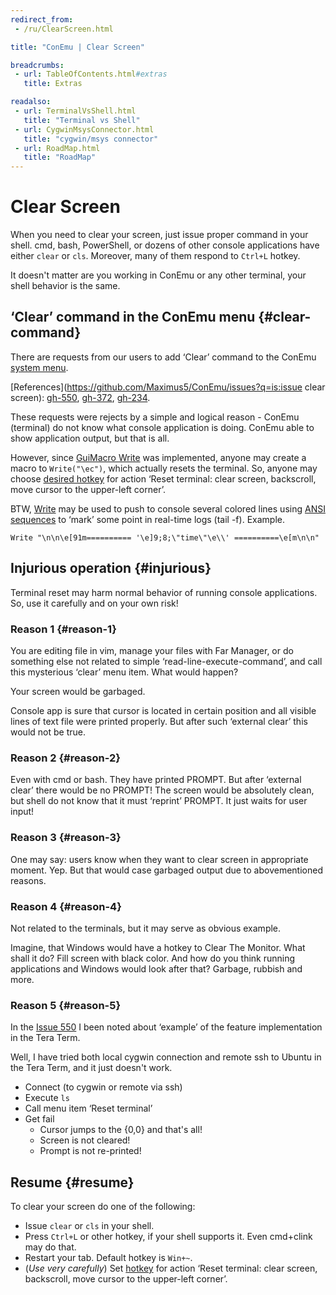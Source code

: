 ```yaml
---
redirect_from:
 - /ru/ClearScreen.html

title: "ConEmu | Clear Screen"

breadcrumbs:
 - url: TableOfContents.html#extras
   title: Extras

readalso:
 - url: TerminalVsShell.html
   title: "Terminal vs Shell"
 - url: CygwinMsysConnector.html
   title: "cygwin/msys connector"
 - url: RoadMap.html
   title: "RoadMap"
---
```


# Clear Screen

When you need to clear your screen, just issue proper command in
your shell. cmd, bash, PowerShell, or dozens of other console
applications have either `clear` or `cls`. Moreover, many of them
respond to `Ctrl+L` hotkey.

It doesn't matter are you working in ConEmu or any other terminal,
your shell behavior is the same.


## ‘Clear’ command in the ConEmu menu  {#clear-command}

There are requests from our users to add ‘Clear’ command to the
ConEmu [system menu](SystemMenu.html).

[References](https://github.com/Maximus5/ConEmu/issues?q=is:issue clear screen):
[gh-550](https://github.com/Maximus5/ConEmu/issues/550),
[gh-372](https://github.com/Maximus5/ConEmu/issues/372),
[gh-234](https://github.com/Maximus5/ConEmu/issues/234).

These requests were rejects by a simple and logical reason - ConEmu
(terminal) do not know what console application is doing. ConEmu
able to show application output, but that is all.

However, since [GuiMacro Write](GuiMacro.html#Write) was implemented,
anyone may create a macro to `Write("\ec")`, which actually resets the terminal.
So, anyone may choose [desired hotkey](SettingsHotkeys.html) for action
‘Reset terminal: clear screen, backscroll, move cursor to the upper-left corner’.

BTW, [Write](GuiMacro.html#Write) may be used to push to console several colored lines using
[ANSI sequences](AnsiEscapeCodes.html#ConEmu_specific_OSC)
to ‘mark’ some point in real-time logs (tail -f). Example.

~~~
Write "\n\n\e[91m========== '\e]9;8;\"time\"\e\\' ==========\e[m\n\n"
~~~


## Injurious operation  {#injurious}

Terminal reset may harm normal behavior of running console applications.
So, use it carefully and on your own risk!

### Reason 1  {#reason-1}

You are editing file in vim, manage your files with Far Manager,
or do something else not related to simple ‘read-line-execute-command’,
and call this mysterious ‘clear’ menu item. What would happen?

Your screen would be garbaged.

Console app is sure that cursor is located in certain position and all
visible lines of text file were printed properly. But after such
‘external clear’ this would not be true.

### Reason 2  {#reason-2}

Even with cmd or bash. They have printed PROMPT.
But after ‘external clear’ there would be no PROMPT! The screen
would be absolutely clean, but shell do not know that it must
‘reprint’ PROMPT. It just waits for user input!

### Reason 3  {#reason-3}

One may say: users know when they want to clear screen in
appropriate moment. Yep. But that would case garbaged output due to
abovementioned reasons.

### Reason 4  {#reason-4}

Not related to the terminals, but it may serve as obvious example.

Imagine, that Windows would have a hotkey to Clear The Monitor.
What shall it do? Fill screen with black color. And how do you think
running applications and Windows would look after that? Garbage,
rubbish and more.

### Reason 5  {#reason-5}

In the [Issue 550](https://github.com/Maximus5/ConEmu/issues/550)
I been noted about ‘example’ of the feature implementation in the Tera Term.

Well, I have tried both local cygwin connection and remote ssh to Ubuntu
in the Tera Term, and it just doesn't work.

* Connect (to cygwin or remote via ssh)
* Execute `ls`
* Call menu item ‘Reset terminal’
* Get fail
  * Cursor jumps to the {0,0} and that's all!
  * Screen is not cleared!
  * Prompt is not re-printed!


## Resume  {#resume}

To clear your screen do one of the following:

* Issue `clear` or `cls` in your shell.
* Press `Ctrl+L` or other hotkey, if your shell supports it. Even cmd+clink may do that.
* Restart your tab. Default hotkey is `Win+~`.
* (*Use very carefully*) Set [hotkey](SettingsHotkeys.html) for action
  ‘Reset terminal: clear screen, backscroll, move cursor to the upper-left corner’.
